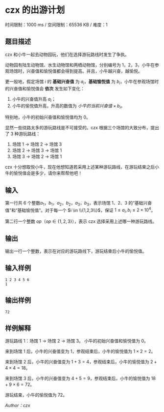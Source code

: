 # czx 的出游计划

时间限制：1000 ms / 空间限制：65536 KB / 难度：1

## 题目描述

czx 和小牛一起去动物园玩，他们在选择游玩路线时发生了争执。

动物园有陆生动物馆、水生动物馆和两栖动物馆，分别编号为 $1，2，3$，小牛在参观场馆时，兴奋值和愉悦值都会得到提高。并且，小牛越兴奋，越愉悦。

更一般地，假定场馆 $i$ 的 **基础兴奋值** 为 $a_i$，**基础愉悦值** 为 $b_i$，小牛在参观场馆时的兴奋值和愉悦值会 **依次** 发生如下变化：

1. 小牛的兴奋值升高 $a_i$；
2. 小牛的愉悦值升高，升高的数值为 ${小牛的当前兴奋值} \times b_i$。

特别地，小牛的初始兴奋值和愉悦值均为 $0$。

显然一些绕路太多的游玩路线是不可接受的。czx 根据三个场馆的大致分布，提出了 $3$ 种游玩路线：

1. 场馆 $1$ $\rightarrow$ 场馆 $2$ $\rightarrow$ 场馆 $3$
2. 场馆 $2$ $\rightarrow$ 场馆 $3$ $\rightarrow$ 场馆 $1$
3. 场馆 $3$ $\rightarrow$ 场馆 $2$ $\rightarrow$ 场馆 $1$

czx 十分想取悦小牛，现在他想知道若采用上述某种游玩路线，在游玩结束之后小牛的愉悦值会是多少，请你来帮帮他吧！

## 输入

第一行共 $6$ 个整数$a_1$，$b_1$，$a_2$，$b_2$，$a_3$，$b_3$，表示场馆 $1、2、3$ 的“基础兴奋值”和“基础愉悦值”。对于每一个 $i \in \\{1,2,3\\}$，保证 $1 \leq a_i,b_i \leq 2 \times 10^4$。

第二行一个整数 ${op}$（${op} \in \{1,2,3\}$），表示 czx 选择采用上述哪一种游玩路线。

## 输出

输出一行一个整数，表示在对应的游玩路线下，游玩结束后小牛的愉悦值。

## 输入样例

    1 2 3 4 5 6
    1

## 输出样例

    72

## 样例解释

游玩路线 $1$：场馆 $1$ $\rightarrow$ 场馆 $2$ $\rightarrow$ 场馆 $3$。
小牛的初始兴奋值和愉悦值为 $0$。

来到场馆 $1$ 后，小牛的兴奋值变为 $1$，参观结束后，小牛的愉悦值为 $1 \times 2 = 2$。

来到场馆 $2$ 后，小牛的兴奋值变为 $1+3=4$，参观结束后，小牛的愉悦值为 $2 + 4 \times 4 = 18$。

来到场馆 $3$ 后，小牛的兴奋值变为 $4+5=9$，参观结束后，小牛的愉悦值为 $18+9\times6=72$。

游玩结束，小牛的愉悦值为 $72$。

*Author：czx*
